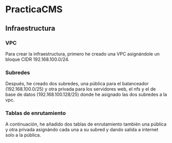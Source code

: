 # PracticaCMS

<h2>Infraestructura</h2>

<h3>VPC</h3>
Para crear la infraestructura, primero he creado una VPC asignándole un bloque CIDR 192.168.100.0/24.

<h3>Subredes</h3>
Después, he creado dos subredes, una pública para el balanceador (192.168.100.0/25) y otra privada para los servidores web, el nfs y el de base de datos (192.168.100.128/25) donde he asignado las dos subredes a la vpc.

<h3>Tablas de enrutamiento</h3>
A continuación, he añadido dos tablas de enrutamiento también una pública y otra privada asignándo cada una a su subred y dando salida a internet solo a la pública.


